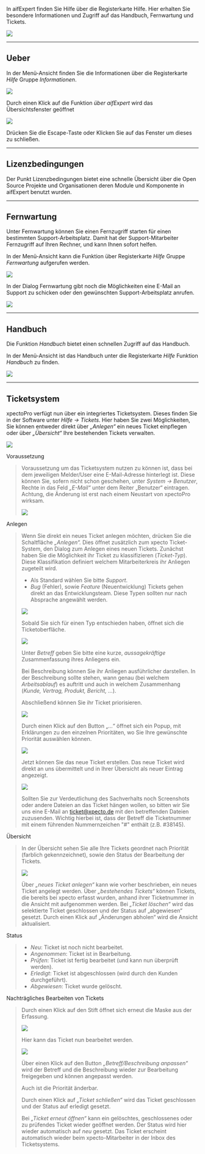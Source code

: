 In aifExpert finden Sie Hilfe über die Registerkarte Hilfe. Hier erhalten Sie besondere Informationen und  Zugriff auf das Handbuch, Fernwartung und Tickets.

![](http://xpecto.github.io/docs/img/img_1462259955820.png)


----------

Ueber
-----

In der Menü-Ansicht finden Sie die Informationen über die Registerkarte *Hilfe* Gruppe *Informationen*.

![](http://xpecto.github.io/docs/img/img_1462265466938.png)

Durch einen Klick auf die Funktion *über aifExpert* wird das Übersichtsfenster geöffnet

![](http://xpecto.github.io/docs/img/img_1462265081478.png)

Drücken Sie die Escape-Taste oder Klicken Sie auf das Fenster um dieses zu schließen.


----------

Lizenzbedingungen
-----------------

Der Punkt Lizenzbedingungen bietet eine schnelle Übersicht über die Open Source Projekte und Organisationen deren Module und  Komponente in aifExpert benutzt wurden.


----------

Fernwartung
-----------

Unter Fernwartung können Sie einen Fernzugriff starten für einen bestimmten Support-Arbeitsplatz. Damit hat der Support-Mitarbeiter Fernzugriff auf Ihren Rechner, und kann Ihnen sofort helfen. 

In der Menü-Ansicht kann die Funktion über Registerkarte *Hilfe* Gruppe *Fernwartung* aufgerufen werden.

![](http://xpecto.github.io/docs/img/img_1462266866843.png)

In der Dialog Fernwartung gibt noch die Möglichkeiten eine E-Mail an Support zu schicken oder den gewünschten Support-Arbeitsplatz anrufen.

![](http://xpecto.github.io/docs/img/img_1462267276631.png)


----------

Handbuch
--------

Die Funktion *Handbuch* bietet einen schnellen Zugriff auf das Handbuch.

In der Menü-Ansicht ist das Handbuch unter die Registerkarte *Hilfe* Funktion *Handbuch* zu finden.

![](http://xpecto.github.io/docs/img/img_1462269395258.png)


----------

Ticketsystem
------------

xpectoPro verfügt nun über ein integriertes Ticketsystem. Dieses finden Sie in der Software unter *Hilfe -> Tickets*. Hier haben Sie zwei Möglichkeiten, Sie können entweder direkt über *„Anlegen“* ein neues Ticket einpflegen oder über *„Übersicht“* Ihre bestehenden Tickets verwalten. 

 ![](http://xpecto.github.io/docs/img/img_TS_001.png)

Voraussetzung 

> Voraussetzung um das Ticketsystem nutzen zu können ist, dass bei dem
> jeweiligen Melder/User eine E-Mail-Adresse hinterlegt ist. Diese
> können Sie, sofern nicht schon geschehen, unter *System -> Benutzer*,
> Rechte in das Feld *„E-Mail“*  unter dem Reiter „Benutzer“ eintragen.
> Achtung, die Änderung ist erst nach einem Neustart von xpectoPro
> wirksam. 
> 
>  ![](http://xpecto.github.io/docs/img/img_TS_002.png)

 

Anlegen

> Wenn Sie direkt ein neues Ticket anlegen möchten, drücken Sie die
> Schaltfläche *„Anlegen“.* Dies öffnet zusätzlich zum xpecto
> Ticket-System, den Dialog zum Anlegen eines neuen Tickets. Zunächst
> haben Sie die Möglichkeit ihr Ticket zu klassifizieren (*Ticket-Typ*).
> Diese Klassifikation definiert welchem Mitarbeiterkreis ihr Anliegen
> zugeteilt wird. 
> 
> * Als Standard wählen Sie bitte *Support*. 
> * *Bug* (Fehler), sowie *Feature* (Neuentwicklung) Tickets gehen direkt an das Entwicklungsteam. Diese Typen sollten nur nach Absprache
> angewählt werden.
> 
>  
> 
>  ![](http://xpecto.github.io/docs/img/img_TS_003.png)
> 
> Sobald Sie sich für einen Typ entschieden haben, öffnet sich die
> Ticketoberfläche.
> 
>  ![](http://xpecto.github.io/docs/img/img_TS_004.png)
> 
> Unter *Betreff* geben Sie bitte eine kurze, *aussagekräftige*
> Zusammenfassung ihres Anliegens ein.
> 
> Bei Beschreibung können Sie ihr Anliegen ausführlicher darstellen. In
> der Beschreibung sollte stehen, wann genau (bei welchem
> *Arbeitsablauf*) es auftritt und auch in welchem Zusammenhang  (*Kunde, Vertrag, Produkt, Bericht, …*).
> 
> Abschließend können Sie ihr Ticket priorisieren.  
> 
>  ![](http://xpecto.github.io/docs/img/img_TS_005.png)
> 
> Durch einen Klick auf den Button „…“ öffnet sich ein Popup, mit
> Erklärungen zu den einzelnen Prioritäten, wo Sie Ihre gewünschte
> Priorität auswählen können.
> 
>  ![](http://xpecto.github.io/docs/img/img_TS_006.png)
> 
> Jetzt können Sie das neue Ticket erstellen. Das neue Ticket wird
> direkt an uns übermittelt und in Ihrer Übersicht als neuer Eintrag
> angezeigt. 
> 
>  ![](http://xpecto.github.io/docs/img/img_TS_007.png)
> 
> Sollten Sie zur Verdeutlichung des Sachverhalts noch Screenshots oder
> andere Dateien an das Ticket hängen wollen, so bitten wir Sie uns eine
> E-Mail an ticket@xpecto.de mit den betreffenden Dateien zuzusenden.
> Wichtig hierbei ist, dass der Betreff die Ticketnummer mit einem
> führenden Nummernzeichen "#"  enthält (z.B. #38145).



 Übersicht

> In der Übersicht sehen Sie alle Ihre Tickets geordnet nach Priorität
> (farblich gekennzeichnet), sowie den Status der Bearbeitung der
> Tickets.
> 
>  ![](http://xpecto.github.io/docs/img/img_TS_008.png)
> 
> Über *„neues Ticket anlegen“* kann wie vorher beschrieben, ein neues
> Ticket angelegt werden. Über *„bestehendes Tickets“* können Tickets,
> die bereits bei xpecto erfasst wurden, anhand ihrer Ticketnummer in
> die Ansicht mit aufgenommen werden. Bei *„Ticket löschen“* wird das
> selektierte Ticket geschlossen und der Status auf „abgewiesen“
> gesetzt. Durch einen Klick auf „Änderungen abholen“ wird die Ansicht
> aktualisiert.

Status

 
> * *Neu*: Ticket ist noch nicht bearbeitet.
> * *Angenommen*: Ticket ist in Bearbeitung.
> * *Prüfen*: Ticket ist fertig bearbeitet (und kann nun überprüft werden).
> * *Erledigt*: Ticket ist abgeschlossen (wird durch den Kunden durchgeführt).
> * *Abgewiesen*: Ticket wurde gelöscht.

Nachträgliches Bearbeiten von Tickets

> Durch einen Klick auf den Stift öffnet sich erneut die Maske aus der
> Erfassung.
> 
>  ![](http://xpecto.github.io/docs/img/img_TS_009.png)
> 
> Hier kann das Ticket nun bearbeitet werden.
> 
> ![](http://xpecto.github.io/docs/img/img_TS_010.png)
> 
> Über einen Klick auf den Button *„Betreff/Beschreibung anpassen“* wird
> der Betreff und die Beschreibung wieder zur Bearbeitung freigegeben
> und können angepasst werden.
> 
> Auch ist die Priorität änderbar.
> 
> Durch einen Klick auf *„Ticket schließen“* wird das Ticket geschlossen
> und der Status auf erledigt gesetzt. 
> 
> Bei *„Ticket erneut öffnen“* kann ein gelöschtes, geschlossenes oder
> zu prüfendes Ticket wieder geöffnet werden. Der Status wird hier
> wieder automatisch auf *neu* gesetzt. Das Ticket erscheint automatisch
> wieder beim xpecto-Mitarbeiter in der Inbox des Ticketsystems.


